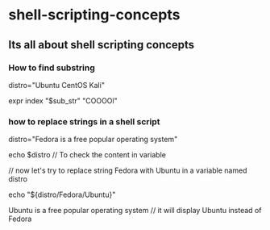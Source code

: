 # shell-scripting-concepts
## Its all about shell scripting concepts

### How to find substring

distro="Ubuntu CentOS Kali"

expr index "$sub_str" "COOOOl"


### how to replace strings in a shell script

distro="Fedora is a free popular operating system"

echo $distro // To check the content in variable

// now let's try to replace string Fedora with Ubuntu in a variable named distro

echo "${distro/Fedora/Ubuntu}"

Ubuntu is a free popular operating system // it will display Ubuntu instead of Fedora
